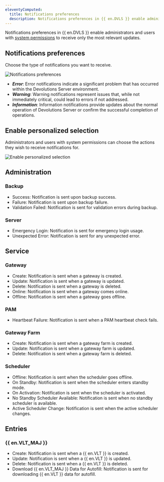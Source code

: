 ```yaml
---
eleventyComputed:
  title: Notifications preferences
  description: Notifications preferences in {{ en.DVLS }} enable administrators and users with specific permissions to receive only the most relevant updates.
---
```


Notifications preferences in {{ en.DVLS }} enable administrators and users with [system permissions](/server/web-interface/administration/configuration/system-permissions/modules/) to receive only the most relevant updates.

## Notifications preferences

Choose the type of notifications you want to receive.

![Notifications preferences](https://cdnweb.devolutions.net/docs/en/server/DVLS6000_2024_1.png)

* ***Error***: Error notifications indicate a significant problem that has occurred within the Devolutions Server environment.
* ***Warning***: Warning notifications represent issues that, while not immediately critical, could lead to errors if not addressed.
* ***Information***: Information notifications provide updates about the normal operation of Devolutions Server or confirm the successful completion of operations. 

## Enable personalized selection

Administrators and users with system permissions can choose the actions they wish to receive notifications for.

![Enable personalized selection](https://cdnweb.devolutions.net/docs/en/server/DVLS6002_2024_1.png)

## Administration 

### Backup
* Success: Notification is sent upon backup success.
* Failure: Notification is sent upon backup failure.
* Validation Failed: Notification is sent for validation errors during backup.

### Server 
* Emergency Login: Notification is sent for emergency login usage.
* Unexpected Error: Notification is sent for any unexpected error.

## Service 

### Gateway 
* Create: Notification is sent when a gateway is created.
* Update: Notification is sent when a gateway is updated.
* Delete: Notification is sent when a gateway is deleted.
* Online: Notification is sent when a gateway comes online.
* Offline: Notification is sent when a gateway goes offline.

### PAM
* Heartbeat Failure: Notification is sent when a PAM heartbeat check fails.

### Gateway Farm 
* Create: Notification is sent when a gateway farm is created.
* Update: Notification is sent when a gateway farm is updated.
* Delete: Notification is sent when a gateway farm is deleted.

### Scheduler 
* Offline: Notification is sent when the scheduler goes offline.
* On Standby: Notification is sent when the scheduler enters standby mode.
* On Activation: Notification is sent when the scheduler is activated.
* No Standby Scheduler Available: Notification is sent when no standby scheduler is available.
* Active Scheduler Change: Notification is sent when the active scheduler changes.

## Entries

### {{ en.VLT_MAJ }}
* Create: Notification is sent when a {{ en.VLT }} is created.
* Update: Notification is sent when a {{ en.VLT }} is updated.
* Delete: Notification is sent when a {{ en.VLT }} is deleted.
* Download {{ en.VLT_MAJ }} Data for Autofill: Notification is sent for downloading {{ en.VLT }} data for autofill.